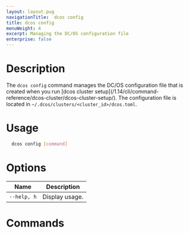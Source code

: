 ```yaml
---
layout: layout.pug
navigationTitle:  dcos config
title: dcos config
menuWeight: 4
excerpt: Managing the DC/OS configuration file
enterprise: false
---
```


# Description

The `dcos config` command manages the DC/OS configuration file that is created when you run [dcos cluster setup]\(/1.14/cli/command-reference/dcos-cluster/dcos-cluster-setup/). The configuration file is located in `~/.dcos/clusters/<cluster_id>/dcos.toml`.

# Usage

```bash
  dcos config [command]
```

# Options

| Name |  Description |
|---------|-------------|
| `--help, h`   |   Display usage. |



# Commands

